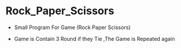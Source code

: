 # Rock_Paper_Scissors

* Small Program For Game (Rock Paper Scissors)

* Game is Contain 3 Round
if they Tie ,The Game is Repeated again
